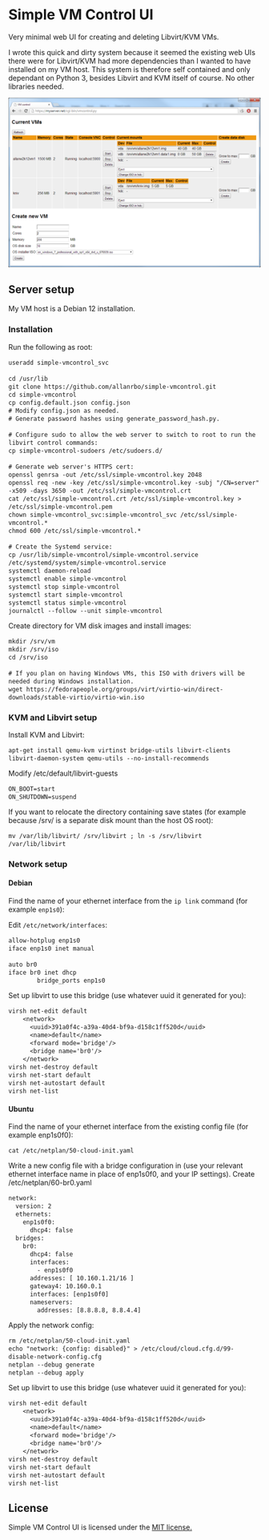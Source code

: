 Simple VM Control UI
====================

Very minimal web UI for creating and deleting Libvirt/KVM VMs.

I wrote this quick and dirty system because it seemed the existing web UIs there were for Libvirt/KVM had more dependencies than I wanted to have installed on my VM host. This system is therefore self contained and only dependant on Python 3, besides Libvirt and KVM itself of course. No other libraries needed.

![Screenshot](https://github.com/allanrbo/simple-vmcontrol/blob/master/docs/screenshot1.png?raw=true)

Server setup
------------
My VM host is a Debian 12 installation.

### Installation

Run the following as root:

    useradd simple-vmcontrol_svc

    cd /usr/lib
    git clone https://github.com/allanrbo/simple-vmcontrol.git
    cd simple-vmcontrol
    cp config.default.json config.json
    # Modify config.json as needed.
    # Generate password hashes using generate_password_hash.py.

    # Configure sudo to allow the web server to switch to root to run the libvirt control commands:
    cp simple-vmcontrol-sudoers /etc/sudoers.d/

    # Generate web server's HTTPS cert:
    openssl genrsa -out /etc/ssl/simple-vmcontrol.key 2048
    openssl req -new -key /etc/ssl/simple-vmcontrol.key -subj "/CN=server" -x509 -days 3650 -out /etc/ssl/simple-vmcontrol.crt
    cat /etc/ssl/simple-vmcontrol.crt /etc/ssl/simple-vmcontrol.key > /etc/ssl/simple-vmcontrol.pem
    chown simple-vmcontrol_svc:simple-vmcontrol_svc /etc/ssl/simple-vmcontrol.*
    chmod 600 /etc/ssl/simple-vmcontrol.*

    # Create the Systemd service:
    cp /usr/lib/simple-vmcontrol/simple-vmcontrol.service /etc/systemd/system/simple-vmcontrol.service
    systemctl daemon-reload
    systemctl enable simple-vmcontrol
    systemctl stop simple-vmcontrol
    systemctl start simple-vmcontrol
    systemctl status simple-vmcontrol
    journalctl --follow --unit simple-vmcontrol

Create directory for VM disk images and install images:

    mkdir /srv/vm
    mkdir /srv/iso
    cd /srv/iso

    # If you plan on having Windows VMs, this ISO with drivers will be needed during Windows installation.
    wget https://fedorapeople.org/groups/virt/virtio-win/direct-downloads/stable-virtio/virtio-win.iso

### KVM and Libvirt setup

Install KVM and Libvirt:

    apt-get install qemu-kvm virtinst bridge-utils libvirt-clients libvirt-daemon-system qemu-utils --no-install-recommends

Modify /etc/default/libvirt-guests

    ON_BOOT=start
    ON_SHUTDOWN=suspend

If you want to relocate the directory containing save states (for example because /srv/ is a separate disk mount than the host OS root):

    mv /var/lib/libvirt/ /srv/libvirt ; ln -s /srv/libvirt /var/lib/libvirt


### Network setup

#### Debian

Find the name of your ethernet interface from the `ip link` command (for example `enp1s0`):

Edit `/etc/network/interfaces`:

```
allow-hotplug enp1s0
iface enp1s0 inet manual

auto br0
iface br0 inet dhcp
        bridge_ports enp1s0
```

Set up libvirt to use this bridge (use whatever uuid it generated for you):

    virsh net-edit default
        <network>
          <uuid>391a0f4c-a39a-40d4-bf9a-d158c1ff520d</uuid>
          <name>default</name>
          <forward mode='bridge'/>
          <bridge name='br0'/>
        </network>
    virsh net-destroy default
    virsh net-start default
    virsh net-autostart default
    virsh net-list


#### Ubuntu

Find the name of your ethernet interface from the existing config file (for example enp1s0f0):

    cat /etc/netplan/50-cloud-init.yaml

Write a new config file with a bridge configuration in (use your relevant ethernet interface name in place of enp1s0f0, and your IP settings). Create /etc/netplan/60-br0.yaml

    network:
      version: 2
      ethernets:
        enp1s0f0:
          dhcp4: false
      bridges:
        br0:
          dhcp4: false
          interfaces:
            - enp1s0f0
          addresses: [ 10.160.1.21/16 ]
          gateway4: 10.160.0.1
          interfaces: [enp1s0f0]
          nameservers:
            addresses: [8.8.8.8, 8.8.4.4]

Apply the network config:

    rm /etc/netplan/50-cloud-init.yaml
    echo "network: {config: disabled}" > /etc/cloud/cloud.cfg.d/99-disable-network-config.cfg
    netplan --debug generate
    netplan --debug apply

Set up libvirt to use this bridge (use whatever uuid it generated for you):

    virsh net-edit default
        <network>
          <uuid>391a0f4c-a39a-40d4-bf9a-d158c1ff520d</uuid>
          <name>default</name>
          <forward mode='bridge'/>
          <bridge name='br0'/>
        </network>
    virsh net-destroy default
    virsh net-start default
    virsh net-autostart default
    virsh net-list



License
-------

Simple VM Control UI is licensed under the [MIT license.](https://github.com/allanrbo/simple-vmcontrol/blob/master/LICENSE.txt)
